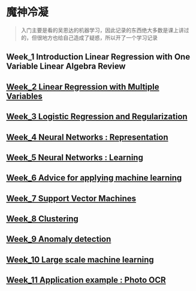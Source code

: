 # 魔神冷凝

> 入门主要是看的吴恩达的机器学习，因此记录的东西绝大多数是课上讲过的，但很地方也给自己造成了疑惑，所以开了一个学习记录





## Week_1 Introduction Linear Regression with One Variable Linear Algebra Review

## [Week_2 Linear Regression with Multiple Variables](./week2/Week_2.html)

## [Week_3 Logistic Regression and Regularization](./week3/Week_3.html)

## [Week_4 Neural Networks : Representation](./week4/Week_4.html)

## [Week_5 Neural Networks : Learning](./week5/Week_5.html)

## [Week_6 Advice for applying machine learning](./week6/Week_6.html)

## [Week_7 Support Vector Machines](./week7/Week_7.html)

## [Week_8 Clustering](./week8/Week_8.html)

## [Week_9 Anomaly detection](./week9/Week_9.html)

## [Week_10 Large scale machine learning](./week10/Week_10.html)

## [Week_11 Application example : Photo OCR](./week11/Week_11.html)

